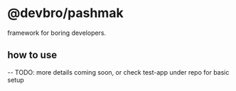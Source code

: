 # @devbro/pashmak

framework for boring developers.

## how to use

-- TODO: more details coming soon, or check test-app under repo for basic setup
